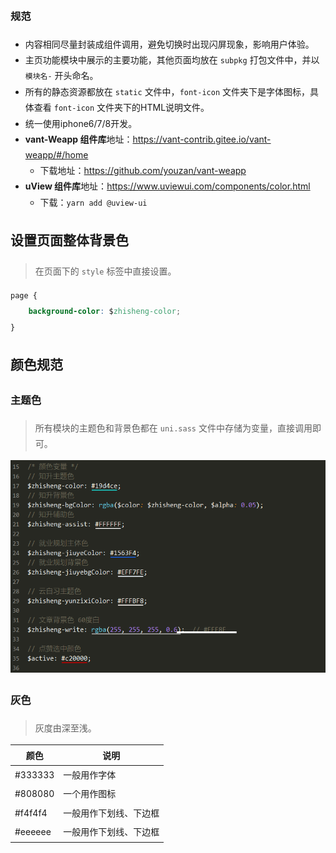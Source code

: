 ### 规范

- 内容相同尽量封装成组件调用，避免切换时出现闪屏现象，影响用户体验。
- 主页功能模块中展示的主要功能，其他页面均放在 `subpkg` 打包文件中，并以 `模块名-` 开头命名。
- 所有的静态资源都放在 `static` 文件中，`font-icon` 文件夹下是字体图标，具体查看 `font-icon` 文件夹下的HTML说明文件。
- 统一使用iphone6/7/8开发。
- **vant-Weapp 组件库**地址：https://vant-contrib.gitee.io/vant-weapp/#/home
  - 下载地址：https://github.com/youzan/vant-weapp
- **uView 组件库**地址：https://www.uviewui.com/components/color.html
  - 下载：`yarn add @uview-ui` 





## 设置页面整体背景色

> 在页面下的 `style` 标签中直接设置。

```css
page {
    background-color: $zhisheng-color;
}
```



## 颜色规范

### 主题色

> 所有模块的主题色和背景色都在 `uni.sass` 文件中存储为变量，直接调用即可。

![image-20220113234846907](./assets/image-20220113234846907.png)  



### 灰色

> 灰度由深至浅。

| 颜色    | 说明                   |
| ------- | ---------------------- |
| #333333 | 一般用作字体           |
| #808080 | 一个用作图标           |
| #f4f4f4 | 一般用作下划线、下边框 |
| #eeeeee | 一般用作下划线、下边框 |



<style>
  * { line-height: 1.8em; }
</style>
